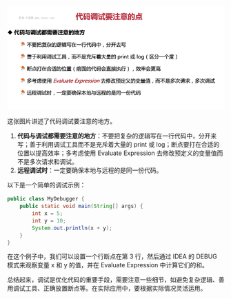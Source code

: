 ![alt text](image-58.png)

这张图片讲述了代码调试要注意的地方。

1. **代码与调试都需要注意的地方**：不要把复杂的逻辑写在一行代码中，分开来写；善于利用调试工具而不是充斥着大量的 print 或 log；断点要打在合适的位置以提高效率；多考虑使用 Evaluate Expression 去修改预定义的变量值而不是多次请求和调试。
2. **远程调试时**：一定要确保本地与远程的是同一份代码。

以下是一个简单的调试示例：

```java
public class MyDebugger {
    public static void main(String[] args) {
        int x = 5;
        int y = 10;
        System.out.println(x + y);
    }
}
```

在这个例子中，我们可以设置一个行断点在第 3 行，然后通过 IDEA 的 DEBUG 模式来观察变量 x 和 y 的值，并在 Evaluate Expression 中计算它们的和。

总结起来，调试是优化代码的重要手段，需要注意一些细节，如避免复杂逻辑、善用调试工具、正确放置断点等。在实际应用中，要根据实际情况灵活运用。
